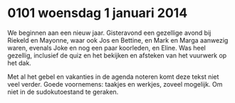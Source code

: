 # 0101 woensdag 1 januari 2014
We beginnen aan een nieuw jaar. Gisteravond een gezellige avond bij Riekeld en Mayonne, waar ook Jos en Bettine, en Mark en Marga aanwezig waren, evenals Joke en nog een paar koorleden, en Eline. Was heel gezellig, inclusief de quiz en het bekijken en afsteken van het vuurwerk op het dak. 

Met al het gebel en vakanties in de agenda noteren komt deze tekst niet veel verder. Goede voornemens: taakjes en werkjes, zoveel mogelijk. Om niet in de sudokutoestand te geraken.